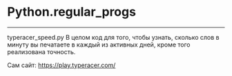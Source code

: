 # Python.regular_progs

-----------------------------------------------------------------------------------------------------------------------------------
typeracer_speed.py
В целом код для того, чтобы узнать, сколько слов в минуту вы печатаете в каждый из активных дней, кроме того реализована точность. 

Сам сайт: https://play.typeracer.com/
